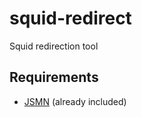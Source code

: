 # squid-redirect
Squid redirection tool

## Requirements
- [JSMN](https://github.com/zserge/jsmn) (already included)

